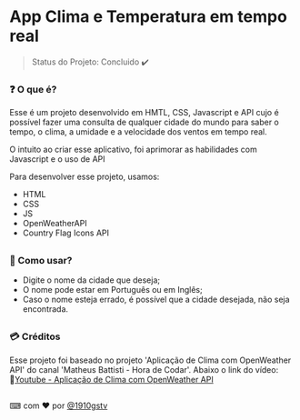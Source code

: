 # App Clima e Temperatura em tempo real
> Status do Projeto: Concluido :heavy_check_mark:

### ❓ O que é?
Esse é um projeto desenvolvido em HMTL, CSS, Javascript e API cujo é possível fazer uma consulta de qualquer cidade do mundo para saber o tempo, o clima, a umidade e a velocidade dos ventos em tempo real.

O intuito ao criar esse aplicativo, foi aprimorar as habilidades com Javascript e o uso de API

Para desenvolver esse projeto, usamos:<br>
* HTML<br>
* CSS<br>
* JS<br>
* OpenWeatherAPI <br>
* Country Flag Icons API<br>

##
### 📝 Como usar? 
* Digite o nome da cidade que deseja;
* O nome pode estar em Português ou em Inglês;
* Caso o nome esteja errado, é possível que a cidade desejada, não seja encontrada.

##
### 💳 Créditos
Esse projeto foi baseado no projeto 'Aplicação de Clima com OpenWeather API' do canal 'Matheus Battisti - Hora de Codar'. Abaixo o link do vídeo:<br>
🔴[Youtube - Aplicação de Clima com OpenWeather API](https://www.youtube.com/watch?v=VS8EBgPwsSU&ab_channel=MatheusBattisti-HoradeCodar)










##

⌨ com ❤ por [@1910gstv](https://github.com/1910gstv)
